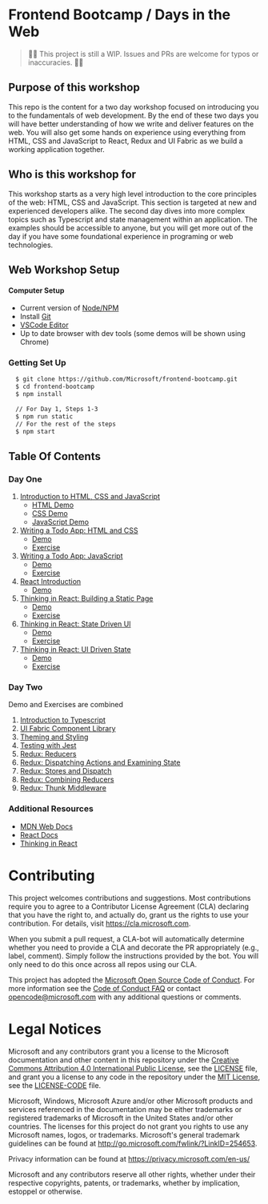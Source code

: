 # Frontend Bootcamp / Days in the Web

> 🚨🚨 This project is still a WIP. Issues and PRs are welcome for typos or inaccuracies. 🚨🚨

## Purpose of this workshop

This repo is the content for a two day workshop focused on introducing you to the fundamentals of web development. By the end of these two days you will have better understanding of how we write and deliver features on the web. You will also get some hands on experience using everything from HTML, CSS and JavaScript to React, Redux and UI Fabric as we build a working application together.

## Who is this workshop for

This workshop starts as a very high level introduction to the core principles of the web: HTML, CSS and JavaScript. This section is targeted at new and experienced developers alike. The second day dives into more complex topics such as Typescript and state management within an application. The examples should be accessible to anyone, but you will get more out of the day if you have some foundational experience in programing or web technologies.

## Web Workshop Setup

#### Computer Setup

- Current version of [Node/NPM](https://nodejs.org/en/)
- Install [Git](https://git-scm.com/downloads)
- [VSCode Editor](https://code.visualstudio.com)
- Up to date browser with dev tools (some demos will be shown using Chrome)

### Getting Set Up

```bash
  $ git clone https://github.com/Microsoft/frontend-bootcamp.git
  $ cd frontend-bootcamp
  $ npm install
  
  // For Day 1, Steps 1-3
  $ npm run static 
  // For the rest of the steps
  $ npm start 
```

## Table Of Contents

### Day One

1. [Introduction to HTML, CSS and JavaScript](step1-01)
   - [HTML Demo](step1-01/html-demo)
   - [CSS Demo](step1-01/css-demo)
   - [JavaScript Demo](step1-01/js-demo)
2. [Writing a Todo App: HTML and CSS](step1-02)
   - [Demo](step1-02/demo)
   - [Exercise](step1-02/exercise)
3. [Writing a Todo App: JavaScript](step1-03)
   - [Demo](step1-03/demo)
   - [Exercise](step1-03/exercise)
4. [React Introduction](step1-04)
   - [Demo](step1-04/demo)
5. [Thinking in React: Building a Static Page](step1-05)
   - [Demo](step1-05/demo)
   - [Exercise](step1-05/exercise)
6. [Thinking in React: State Driven UI](step1-06)
   - [Demo](step1-06/demo)
   - [Exercise](step1-06/exercise)
7. [Thinking in React: UI Driven State](step1-07)
   - [Demo](step1-07/demo)
   - [Exercise](step1-07/exercise)

### Day Two

Demo and Exercises are combined

1. [Introduction to Typescript](step2-01)
2. [UI Fabric Component Library](step2-02)
3. [Theming and Styling](step2-03)
4. [Testing with Jest](step2-04)
5. [Redux: Reducers](step2-05)
6. [Redux: Dispatching Actions and Examining State](step2-06)
7. [Redux: Stores and Dispatch](step2-07)
8. [Redux: Combining Reducers](step2-08)
9. [Redux: Thunk Middleware](step2-09)

### Additional Resources

- [MDN Web Docs](https://developer.mozilla.org/en-US/)
- [React Docs](https://reactjs.org/docs/getting-started.html)
- [Thinking in React](https://reactjs.org/docs/thinking-in-react.html)

# Contributing

This project welcomes contributions and suggestions. Most contributions require you to agree to a
Contributor License Agreement (CLA) declaring that you have the right to, and actually do, grant us
the rights to use your contribution. For details, visit https://cla.microsoft.com.

When you submit a pull request, a CLA-bot will automatically determine whether you need to provide
a CLA and decorate the PR appropriately (e.g., label, comment). Simply follow the instructions
provided by the bot. You will only need to do this once across all repos using our CLA.

This project has adopted the [Microsoft Open Source Code of Conduct](https://opensource.microsoft.com/codeofconduct/).
For more information see the [Code of Conduct FAQ](https://opensource.microsoft.com/codeofconduct/faq/) or
contact [opencode@microsoft.com](mailto:opencode@microsoft.com) with any additional questions or comments.

# Legal Notices

Microsoft and any contributors grant you a license to the Microsoft documentation and other content
in this repository under the [Creative Commons Attribution 4.0 International Public License](https://creativecommons.org/licenses/by/4.0/legalcode),
see the [LICENSE](LICENSE) file, and grant you a license to any code in the repository under the [MIT License](https://opensource.org/licenses/MIT), see the
[LICENSE-CODE](LICENSE-CODE) file.

Microsoft, Windows, Microsoft Azure and/or other Microsoft products and services referenced in the documentation
may be either trademarks or registered trademarks of Microsoft in the United States and/or other countries.
The licenses for this project do not grant you rights to use any Microsoft names, logos, or trademarks.
Microsoft's general trademark guidelines can be found at http://go.microsoft.com/fwlink/?LinkID=254653.

Privacy information can be found at https://privacy.microsoft.com/en-us/

Microsoft and any contributors reserve all other rights, whether under their respective copyrights, patents,
or trademarks, whether by implication, estoppel or otherwise.
